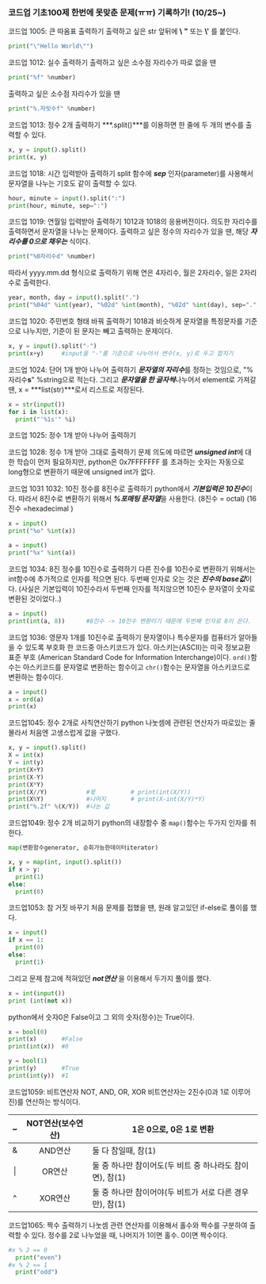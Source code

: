 ### 코드업 기초100제 한번에 못맞춘 문제(ㅠㅠ) 기록하기! (10/25~)



코드업 1005: 큰 따옴표 출력하기
출력하고 싶은 str 앞뒤에  **\\** **\"** 또는 **\\'** 를 붙인다.

```python
print("\"Hello World\"")
```



코드업 1012: 실수 출력하기
출력하고 싶은 소수점 자리수가 따로 없을 땐 

```python
print("%f" %number)
```

출력하고 싶은 소수점 자리수가 있을 땐 

```python
print("%.자릿수f" %number)
```



코드업 1013: 정수 2개 출력하기
***.split()***를 이용하면 한 줄에 두 개의 변수를 출력할 수 있다.

 ```python
x, y = input().split()
print(x, y)
 ```



코드업 1018: 시간 입력받아 출력하기
split 함수에 ***sep*** 인자(parameter)를 사용해서 문자열을 나누는 기호도 같이 출력할 수 있다.

```python
hour, minute = input().split(":")
print(hour, minute, sep=":")
```



코드업 1019: 연월일 입력받아 출력하기
1012과 1018의 응용버전이다. 의도한 자리수를 출력하면서 문자열을 나누는 문제이다.
출력하고 싶은 정수의 자리수가 있을 땐, 해당 ***자리수를 0으로 채우는*** 식이다. 

```python
print("%0자리수d" %number)
```

따라서 yyyy.mm.dd 형식으로 출력하기 위해 연은 4자리수, 월은 2자리수, 일은 2자리수로 출력한다.

```python
year, month, day = input().split(".")
print("%04d" %int(year), "%02d" %int(month), "%02d" %int(day), sep=".")
```



코드업 1020: 주민번호 형태 바꿔 출력하기
1018과 비슷하게 문자열을 특정문자를 기준으로 나누지만, 기준이 된 문자는 빼고 출력하는 문제이다. 

```python
x, y = input().split("-")
print(x+y)     #input을 "-"를 기준으로 나누어서 변수(x, y)로 두고 합치기
```



코드업 1024: 단어 1개 받아 나누어 출력하기
***문자열의 자리수***를 정하는 것임으로, "%자리수**s**" %string으로 적는다.
그리고 ***문자열을 한 글자씩***나누어서 element로 가져갈 땐, x = ***list(str)***로서 리스트로 저장된다.

```python
x = str(input())
for i in list(x):
  print("'%1s'" %i)
```



코드업 1025: 정수 1개 받아 나누어 출력하기



코드업 1028: 정수 1개 받아 그대로 출력하기
문제 의도에 따르면 ***unsigned int***에 대한 학습이 먼저 필요하지만, python은 0x7FFFFFFF 를 초과하는 숫자는 자동으로 long형으로 변환하기 때문에 unsigned int가 없다.



코드업 1031 1032: 10진 정수를 8진수로 출력하기
python에서 ***기본입력은 10진수***이다. 따라서 8진수로 변환하기 위해서 ***%포매팅 문자열***을 사용한다. (8진수 = octal) (16진수 =hexadecimal )

```python
x = input()
print("%o" %int(x))

a = input()
print("%x" %int(a))
```



코드업 1034: 8진 정수를 10진수로 출력하기
다른 진수를 10진수로 변환하기 위해서는 int함수에 추가적으로 인자를 적으면 된다. 두번째 인자로 오는 것은 ***진수의 base값***이다. (사실은 기본입력이 10진수라서 두번째 인자를 적지않으면 10진수 문자열이 숫자로 변환된 것이었다..)

```python
a = input()
print(int(a, 8))      #8진수 -> 10진수 변환이기 때문에 두번째 인자로 8이 온다.
```



코드업 1036: 영문자 1개를 10진수로 출력하기
문자열이나 특수문자를 컴퓨터가 알아들을 수 있도록 부호화 한 코드중 아스키코드가 있다. 
아스키는(ASCII)는 미국 정보교환 표준 부호 (American Standard Code for Information Interchange)이다.
`ord()`함수는 아스키코드를 문자열로 변환하는 함수이고 `chr()`함수는 문자열을 아스키코드로 변환하는 함수이다.

```python
a = input()
x = ord(a)
print(x)
```



코드업1045: 정수 2개로 사칙연산하기
python 나눗셈에 관련된 연산자가 따로있는 줄 몰라서 처음엔 고생스럽게 값을 구했다.

```python
x, y = input().split()
X = int(x)
Y = int(y)
print(X+Y)
print(X-Y)
print(X*Y)
print(X//Y)           #몫          # print(int(X/Y))
print(X%Y)            #나머지       # print(X-int(X/Y)*Y)
print("%.2f" %(X/Y))  #나눈 값
```



코드업1049: 정수 2개 비교하기
python의 내장함수 중 `map()`함수는 두가지 인자를 취한다.

```python
map(변환함수generator, 순회가능한데이터iterator)
```

```python
x, y = map(int, input().split())
if x > y:
  print(1)
else:
  print(0)
```



코드업1053: 참 거짓 바꾸기
처음 문제를 접했을 땐, 원래 알고있던 if-else로 풀이를 했다.

```python
x = input()
if x == 1:
  print(0)
else:
  print(1)
```

그리고 문제 참고에 적혀있던 ***not연산*** 을 이용해서 두가지 풀이를 했다.

```python
x = int(input())
print (int(not x))
```

python에서 숫자0은 False이고 그 외의 숫자(정수)는 True이다. 

```python
x = bool(0)
print(x)       #False
print(int(x))  #0

y = bool(1)
print(y)       #True
print(int(y))  #1
```



코드업1059: 비트연산자 NOT, AND, OR, XOR
비트연산자는 2진수(0과 1로 이루어진)를 연산하는 방식이다.

|  ~   | NOT연산(보수연산) | 1은 0으로, 0은 1로 변환                                  |
| :--: | :---------------: | -------------------------------------------------------- |
|  &   |      AND연산      | 둘 다 참일때, 참(1)                                      |
|  \|  |      OR연산       | 둘 중 하나만 참이어도(두 비트 중 하나라도 참이면), 참(1) |
|  ^   |      XOR연산      | 둘 중 하나만 참이어야(두 비트가 서로 다른 경우만), 참(1) |



코드업1065: 짝수 출력하기
나눗셈 관련 연산자를 이용해서 홀수와 짝수를 구분하여 출력할 수 있다.
정수를 2로 나누었을 때, 나머지가 1이면 홀수. 0이면 짝수이다.

```python
#x % 2 == 0
  print("even")
#x % 2 == 1
  print("odd")
```

